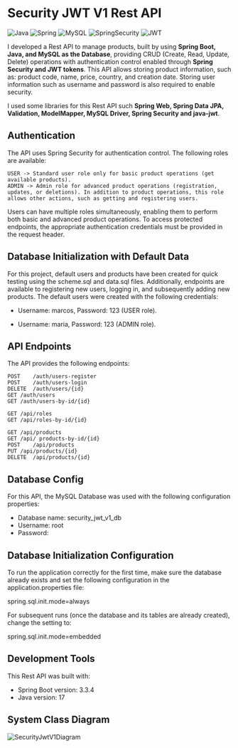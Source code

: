 # Security JWT V1 Rest API

![Java](https://img.shields.io/badge/Java-ED8B00?style=for-the-badge&logo=openjdk&logoColor=white) ![Spring](https://img.shields.io/badge/Spring-6DB33F?style=for-the-badge&logo=Spring&logoColor=white) ![MySQL](https://img.shields.io/badge/MySQL-005C84?style=for-the-badge&logo=mysql&logoColor=white) ![SpringSecurity](https://img.shields.io/badge/Spring_Security-6DB33F?style=for-the-badge&logo=Spring-Security&logoColor=white) ![JWT](https://img.shields.io/badge/JWT-323330?style=for-the-badge&logo=json-web-tokens&logoColor=pink)

I developed a Rest API to manage products, built by using **Spring Boot, Java, and MySQL as the Database**, providing CRUD (Create, Read, Update, Delete) operations with authentication control enabled through **Spring Security and JWT tokens**. This API allows storing product information, such as: product code, name, price, country, and creation date. Storing user information such as username and password is also required to enable security.

I used some libraries for this Rest API such **Spring Web, Spring Data JPA, Validation, ModelMapper, MySQL Driver, Spring Security and java-jwt**. 

## Authentication
The API uses Spring Security for authentication control. The following roles are available:

```
USER -> Standard user role only for basic product operations (get available products).
ADMIN -> Admin role for advanced product operations (registration, updates, or deletions). In addition to product operations, this role allows other actions, such as getting and registering users.
```
Users can have multiple roles simultaneously, enabling them to perform both basic and advanced product operations. To access protected endpoints, the appropriate authentication credentials must be provided in the request header.

## Database Initialization with Default Data
For this project, default users and products have been created for quick testing using the scheme.sql and data.sql files. Additionally, endpoints are available to registering new users, logging in, and subsequently adding new products. The default users were created with the following credentials:

- Username: marcos, Password: 123 (USER role).

- Username: maria, Password: 123 (ADMIN role).

## API Endpoints
The API provides the following endpoints:
```
POST	/auth/users-register
POST	/auth/users-login
DELETE	/auth/users/{id}
GET	/auth/users
GET	/auth/users-by-id/{id}

GET	/api/roles
GET	/api/roles-by-id/{id}

GET	/api/products
GET	/api/ products-by-id/{id}
POST	/api/products
PUT	/api/products/{id}
DELETE	/api/products/{id}
```

## Database Config
For this API, the MySQL Database was used with the following configuration properties: 

- Database name: security_jwt_v1_db
- Username: root
- Password:

## Database Initialization Configuration
To run the application correctly for the first time, make sure the database already exists and set the following configuration in the application.properties file:

spring.sql.init.mode=always

For subsequent runs (once the database and its tables are already created), change the setting to:

spring.sql.init.mode=embedded

## Development Tools
This Rest API was built with:

- Spring Boot version: 3.3.4
- Java version: 17

## System Class Diagram
![SecurityJwtV1Diagram](https://github.com/user-attachments/assets/b2764789-35bc-4ee7-9933-b6cf7d8e375b)